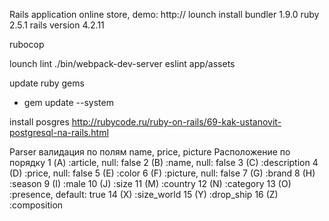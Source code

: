Rails application online store, demo:
http://
lounch install
bundler 1.9.0
ruby 2.5.1
rails version 4.2.11


rubocop

lounch lint
./bin/webpack-dev-server
eslint app/assets


update ruby gems
- gem update --system

install posgres
http://rubycode.ru/ruby-on-rails/69-kak-ustanovit-postgresql-na-rails.html



Parser
валидация по полям name, price, picture
Расположение по порядку
1 (A) :article, null: false
2 (B) :name, null: false
3 (C) :description
4 (D) :price, null: false
5 (E) :color
6 (F) :picture, null: false
7 (G) :brand
8 (H) :season
9 (I) :male
10 (J) :size
11 (M) :country
12 (N) :category
13 (O) :presence, default: true
14 (X) :size_world
15 (Y) :drop_ship
16 (Z) :composition
